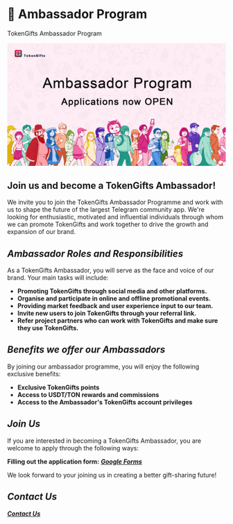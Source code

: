 # 👥 Ambassador Program

TokenGifts Ambassador Program

![1733716956473](image/ambassador-program/1733716956473.jpg)

## **Join us and become a TokenGifts Ambassador!**

We invite you to join the TokenGifts Ambassador Programme and work with us to shape the future of the largest Telegram community app. We're looking for enthusiastic, motivated and influential individuals through whom we can promote TokenGifts and work together to drive the growth and expansion of our brand.

## **_Ambassador Roles and Responsibilities_**

As a TokenGifts Ambassador, you will serve as the face and voice of our brand. Your main tasks will include:

- **Promoting TokenGifts through social media and other platforms.**
- **Organise and participate in online and offline promotional events.**
- **Providing market feedback and user experience input to our team.**
- **Invite new users to join TokenGifts through your referral link.**
- **Refer project partners who can work with TokenGifts and make sure they use TokenGifts.**

## **_Benefits we offer our Ambassadors_**

By joining our ambassador programme, you will enjoy the following exclusive benefits:

- **Exclusive TokenGifts points**
- **Access to USDT/TON rewards and commissions**
- **Access to the Ambassador's TokenGifts account privileges**

## **_Join Us_**

If you are interested in becoming a TokenGifts Ambassador, you are welcome to apply through the following ways:

**Filling out the application form:** **_[Google Forms](https://docs.google.com/forms/d/e/1FAIpQLSf2tHAky9JxyxA71rX8SEKGeG8gRXuAjs3OXm5DZ8Pbjuy94w/viewform?vc=0&c=0&w=1&flr=0&pli=1)_**

We look forward to your joining us in creating a better gift-sharing future!

## **_Contact Us_**

**_[Contact Us](contact-us.html)_**
